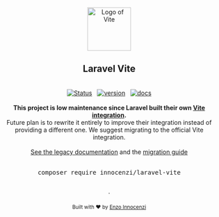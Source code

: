 <p align="center">
  <br />
  <a href="https://github.com/innocenzi/laravel-vite">
    <img width="100" src="./docs/src/public/logo.svg" alt="Logo of Vite">
  </a>
  <br />
</p>

<h2 align="center">Laravel Vite</h2>

<p align="center">
  <br />
  <a href="https://github.com/innocenzi/laravel-vite/actions?query=workflow%3Atests"><img alt="Status" src="https://github.com/innocenzi/laravel-vite/workflows/tests/badge.svg"></a>
  <span>&nbsp;</span>
  <a href="https://github.com/innocenzi/laravel-vite/releases"><img alt="version" src="https://img.shields.io/github/v/release/innocenzi/laravel-vite?include_prereleases&label=version&logo=github&logoColor=white"></a>
  <span>&nbsp;</span>
  <a href="https://laravel-vite.innocenzi.dev"><img alt="docs" src="https://img.shields.io/badge/documentation-online-blue?logo=readthedocs&logoColor=white"></a>
  <br />
  <br />
  <b>This project is low maintenance since Laravel built their own <a href="https://github.com/laravel/vite-plugin">Vite integration</a>.</b>
  <br />
  Future plan is to rewrite it entirely to improve their integration instead of providing a different one. We suggest migrating to the official Vite integration.
  <br />
  <br />
  <a href="https://laravel-vite.netlify.app">See the legacy documentation</a> and the <a href="./MIGRATION.md">migration guide</a>
  <br />
  <br />
  <pre><div align="center">composer require innocenzi/laravel-vite</div></pre>
</p>

<p align="center">
  <br />
  ·
  <br />
  <br />
  <sub>Built with ❤︎ by <a href="https://twitter.com/enzoinnocenzi">Enzo Innocenzi</a>
</p>
